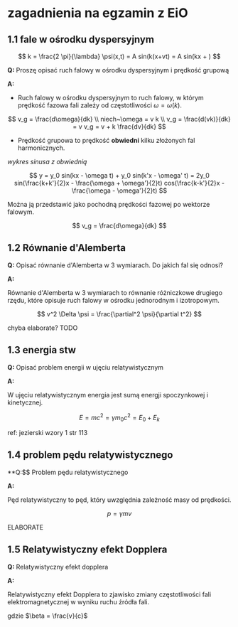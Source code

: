 # zagadnienia na egzamin z EiO

## 1.1 fale w ośrodku dyspersyjnym

$$
k = \frac{2 \pi}{\lambda}
\psi(x,t) = A sin(k(x+vt) = A sin(kx + )
$$

**Q:** Proszę opisać ruch falowy w ośrodku dyspersyjnym i prędkość grupową

**A:**
- Ruch falowy w ośrodku dyspersyjnym to ruch falowy, w którym prędkość fazowa fali zależy od częstotliwości $\omega = \omega(k)$.

$$
v_g = \frac{d\omega}{dk} \\
niech~\omega = v k \\
v_g = \frac{d(vk)}{dk} = v
v_g = v + k \frac{dv}{dk}
$$

- Prędkość grupowa to prędkość **obwiedni** kilku złożonych fal harmonicznych.

_wykres sinusa z obwiednią_

$$
y = y_0 sin(kx - \omega t) + y_0 sin(k'x - \omega' t) = 2y_0 sin(\frac{k+k'}{2}x - \frac{\omega + \omega'}{2}t) cos(\frac{k-k'}{2}x - \frac{\omega - \omega'}{2}t)
$$


Można ją przedstawić jako pochodną prędkości fazowej po wektorze falowym.

$$
v_g = \frac{d\omega}{dk}
$$

## 1.2 Równanie d'Alemberta

**Q:** Opisać równanie d'Alemberta w 3 wymiarach. Do jakich fal się odnosi?

**A:**

Równanie d'Alemberta w 3 wymiarach to równanie różniczkowe drugiego rzędu, które opisuje ruch falowy w ośrodku jednorodnym i izotropowym.

$$
v^2 \Delta \psi = \frac{\partial^2 \psi}{\partial t^2}
$$

chyba elaborate? TODO

## 1.3 energia stw

**Q:** Opisać problem energii w ujęciu relatywistycznym

**A:**

W ujęciu relatywistycznym energia jest sumą energji spoczynkowej i kinetycznej.

$$
E = m c^2 = \gamma m_0 c^2 = E_0 + E_k
$$

ref: jezierski wzory 1 str 113

## 1.4 problem pędu relatywistycznego

**Q:$$ Problem pędu relatywistycznego

**A:**

Pęd relatywistyczny to pęd, który uwzględnia zależność masy od prędkości.

$$
p = \gamma m v
$$

ELABORATE

## 1.5 Relatywistyczny efekt Dopplera

**Q:** Relatywistyczny efekt dopplera

**A:**

Relatywistyczny efekt Dopplera to zjawisko zmiany częstotliwości fali elektromagnetycznej w wyniku ruchu źródła fali.

$$
$$

gdzie $\beta = \frac{v}{c}$
